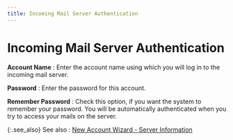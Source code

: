 ```yaml
---
title: Incoming Mail Server Authentication
---
```


# Incoming Mail Server Authentication


**Account Name**
: Enter the account name using which you will log  in to the incoming mail server.


**Password**
: Enter the password for this account.


**Remember Password**
: Check this option, if you want the system to remember  your password. You will be automatically authenticated when you try to  access your mails on the server.


{:.see_also}
See also
: [New  Account Wizard - Server Information]({{site.eml_baseurl}}/misc/new_account_wizard_server_information.html)
